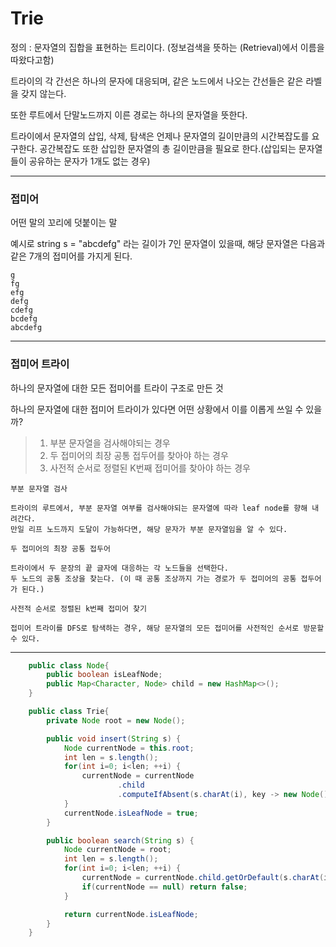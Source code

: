 # Trie

정의 : 문자열의 집합을 표현하는 트리이다.  (정보검색을 뜻하는 (Retrieval)에서 이름을 따왔다고함)

트라이의 각 간선은 하나의 문자에 대응되며, 같은 노드에서 나오는 간선들은 같은 라벨을 갖지 않는다. 

또한 루트에서 단말노드까지 이른 경로는 하나의 문자열을 뜻한다. 

트라이에서 문자열의 삽입, 삭제, 탐색은 언제나 문자열의 길이만큼의 시간복잡도를 요구한다.
공간복잡도 또한 삽입한 문자열의 총 길이만큼을 필요로 한다.(삽입되는 문자열들이 공유하는 문자가 1개도 없는 경우)

---

### 접미어
어떤 말의 꼬리에 덧붙이는 말 

예시로 string s = "abcdefg" 라는 길이가 7인 문자열이 있을때, 해당 문자열은 다음과 같은 7개의 접미어를 가지게 된다.

```
g
fg
efg
defg
cdefg
bcdefg
abcdefg
```

---
### 접미어 트라이

하나의 문자열에 대한 모든 접미어를 트라이 구조로 만든 것

하나의 문자열에 대한 접미어 트라이가 있다면 어떤 상황에서 이를 이롭게 쓰일 수 있을까?

>1. 부분 문자열을 검사해야되는 경우 
>2. 두 접미어의 최장 공통 접두어를 찾아야 하는 경우 
>3. 사전적 순서로 정렬된 K번째 접미어를 찾아야 하는 경우 

```
부분 문자열 검사

트라이의 루트에서, 부분 문자열 여부를 검사해야되는 문자열에 따라 leaf node를 향해 내려간다.
만일 리프 노드까지 도달이 가능하다면, 해당 문자가 부분 문자열임을 알 수 있다.
```

```
두 접미어의 최장 공통 접두어

트라이에서 두 문장의 끝 글자에 대응하는 각 노드들을 선택한다. 
두 노드의 공통 조상을 찾는다. (이 때 공통 조상까지 가는 경로가 두 접미어의 공통 접두어가 된다.)

```

```
사전적 순서로 정렬된 k번째 접미어 찾기 

접미어 트라이를 DFS로 탐색하는 경우, 해당 문자열의 모든 접미어를 사전적인 순서로 방문할 수 있다.
```

--- 

```java
    public class Node{
        public boolean isLeafNode;
        public Map<Character, Node> child = new HashMap<>();
    }

    public class Trie{
        private Node root = new Node();

        public void insert(String s) {
            Node currentNode = this.root;
            int len = s.length();
            for(int i=0; i<len; ++i) {
                currentNode = currentNode
                        .child
                        .computeIfAbsent(s.charAt(i), key -> new Node());
            }
            currentNode.isLeafNode = true;
        }

        public boolean search(String s) {
            Node currentNode = root;
            int len = s.length();
            for(int i=0; i<len; ++i) {
                currentNode = currentNode.child.getOrDefault(s.charAt(i), null);
                if(currentNode == null) return false;
            }

            return currentNode.isLeafNode;
        }
    }
```
